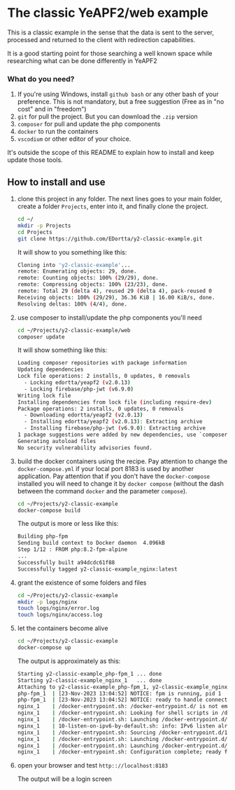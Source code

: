 # The classic YeAPF2/web example

This is a classic example in the sense that the data is sent to the server, processed and returned to the client with redirection capabilities.

It is a good starting point for those searching a well known space while researching what can be done differently in YeAPF2

### What do you need?

1. If you're using Windows, install `github bash` or any other bash of your preference. This is not mandatory, but a free suggestion (Free as in "no cost" and in "freedom")
2. `git` for pull the project. But you can download the `.zip` version
3. `composer` for pull and update the php components
4. `docker` to run the containers
5. `vscodium` or other editor of your choice.

It's outside the scope of this README to explain how to install and keep update those tools.

## How to install and use

1. clone this project in any folder. The next lines goes to your main folder, create a folder `Projects`, enter into it, and finally clone the project.
   ```bash
   cd ~/
   mkdir -p Projects
   cd Projects
   git clone https://github.com/EDortta/y2-classic-example.git
   ```

   It will show to you something like this:

   ```bash
   Cloning into 'y2-classic-example'...
   remote: Enumerating objects: 29, done.
   remote: Counting objects: 100% (29/29), done.
   remote: Compressing objects: 100% (23/23), done.
   remote: Total 29 (delta 4), reused 29 (delta 4), pack-reused 0
   Receiving objects: 100% (29/29), 36.36 KiB | 16.00 KiB/s, done.
   Resolving deltas: 100% (4/4), done.
   ```

   

2. use composer to install/update the php components you'll need

   ```bash
   cd ~/Projects/y2-classic-example/web
   composer update
   ```

   It will show something like this:

   ```bash
   Loading composer repositories with package information
   Updating dependencies
   Lock file operations: 2 installs, 0 updates, 0 removals
     - Locking edortta/yeapf2 (v2.0.13)
     - Locking firebase/php-jwt (v6.9.0)
   Writing lock file
   Installing dependencies from lock file (including require-dev)
   Package operations: 2 installs, 0 updates, 0 removals
     - Downloading edortta/yeapf2 (v2.0.13)
     - Installing edortta/yeapf2 (v2.0.13): Extracting archive
     - Installing firebase/php-jwt (v6.9.0): Extracting archive
   1 package suggestions were added by new dependencies, use `composer suggest` to see details.
   Generating autoload files
   No security vulnerability advisories found.
   
   ```

   

3. build the docker containers using the recipe. Pay attention to change the `docker-compose.yml` if your local port 8183 is used by another application. Pay attention that if you don't have the `docker-compose` installed you will need to change it by `docker compose` (without the dash between the command `docker` and the parameter `compose`).

   ```bash
   cd ~/Projects/y2-classic-example
   docker-compose build
   ```

   The output is more or less like this:
   ```bash
   Building php-fpm
   Sending build context to Docker daemon  4.096kB
   Step 1/12 : FROM php:8.2-fpm-alpine
   ...
   Successfully built a94dcdc61f88
   Successfully tagged y2-classic-example_nginx:latest
   ```

   

4. grant the existence of some folders and files

   ```bash
   cd ~/Projects/y2-classic-example
   mkdir -p logs/nginx
   touch logs/nginx/error.log
   touch logs/nginx/access.log
   ```

   

5. let the containers become alive

   ```bash
   cd ~/Projects/y2-classic-example
   docker-compose up
   ```

   The output is approximately as this:

   ```bash
   Starting y2-classic-example_php-fpm_1 ... done
   Starting y2-classic-example_nginx_1   ... done
   Attaching to y2-classic-example_php-fpm_1, y2-classic-example_nginx_1
   php-fpm_1  | [23-Nov-2023 13:04:52] NOTICE: fpm is running, pid 1
   php-fpm_1  | [23-Nov-2023 13:04:52] NOTICE: ready to handle connections
   nginx_1    | /docker-entrypoint.sh: /docker-entrypoint.d/ is not empty, will attempt to perform configuration
   nginx_1    | /docker-entrypoint.sh: Looking for shell scripts in /docker-entrypoint.d/
   nginx_1    | /docker-entrypoint.sh: Launching /docker-entrypoint.d/10-listen-on-ipv6-by-default.sh
   nginx_1    | 10-listen-on-ipv6-by-default.sh: info: IPv6 listen already enabled
   nginx_1    | /docker-entrypoint.sh: Sourcing /docker-entrypoint.d/15-local-resolvers.envsh
   nginx_1    | /docker-entrypoint.sh: Launching /docker-entrypoint.d/20-envsubst-on-templates.sh
   nginx_1    | /docker-entrypoint.sh: Launching /docker-entrypoint.d/30-tune-worker-processes.sh
   nginx_1    | /docker-entrypoint.sh: Configuration complete; ready for start up
   
   ```

   

6. open your browser and test `http:://localhost:8183`

   The output will be a login screen